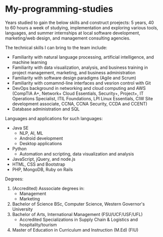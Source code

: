 # My-programming-studies


Years studied to gain the below skills and construct proejects: 5 years, 40 to 60 hours a week of studying, implementation and exploring various tools, languages, and summer internships at local software development, marketing/web design, and management consulting agencies.

The technical skills I can bring to the team include:

- Familiarity with natural language processing, artificial intelligence, and machine learning
- Familiarity with data visualization, analysis, and business training in project management, marketing, and business administration
- Familiarity with software design paradigms (Agile and Scrum)
- Familiarity with comamnd-line interfaces and vesrion control with Git
- DevOps background in networking and cloud computing and AWS (CompTIA A+, Network+ Cloud Essentials, Security+, Project+, IT Operations Specialist, ITIL Foundations, LPI Linux Essentials, CIW Site development associate, CCNA, CCNA Security, CCDA and CCENT)
- Database administration and SQL


Languages and applications for such languages:
 - Java SE
   * NLP, AI, ML
   * Android development
   * Desktop applications
 - Python
   * Automation and scripting, data visualization and analysis
 - JavaScript, jQuery, and node.js
 - HTML, CSS and Bootstrap
 - PHP, MongoDB, Ruby on Rails
 
 
 Degrees:
  1) (Accredited) Asssociate degrees in:
     - Management
     - Marketing
  2) Bachelor of Science BSc, Computer Science, Western Governor's University
  3) Bachelor of Arts, International Management (FSU/UCF/USF/UFL)
     - Accredited Specializations in Supply Chain & Logistics and hospitality/tourism
  3) Master of Education in Curriculum and Instruction (M.Ed) (FIU) 
